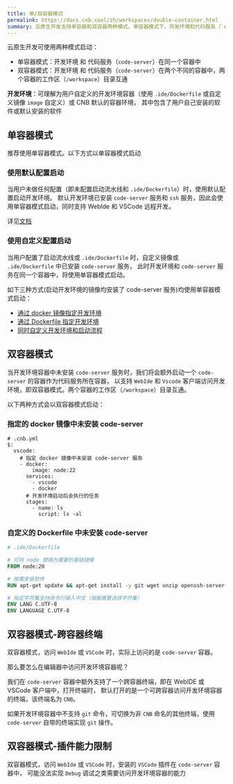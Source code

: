 ```yaml
---
title: 单/双容器模式
permalink: https://docs.cnb.cool/zh/workspaces/double-container.html
summary: 云原生开发支持单容器和双容器两种模式。单容器模式下，开发环境和代码服务（`code-server`）在同一容器，推荐使用；双容器模式下，两者在不同容器但工作区互通，适用于开发环境容器未安装`code-server`的情况 。
---
```


云原生开发可使用两种模式启动：

- 单容器模式：开发环境 和 代码服务（`code-server`）在同一个容器中
- 双容器模式：开发环境 和 代码服务（`code-server`）在两个不同的容器中，两个容器的工作区（`/workspace`）目录互通

**开发环境**：可理解为用户自定义的开发环境容器（使用 `.ide/Dockerfile` 或自定义镜像 `image` 自定义）或 CNB 默认的容器环境，
其中包含了用户自己安装的软件或默认安装的软件

## 单容器模式

推荐使用单容器模式。以下方式以单容器模式启动

### 使用默认配置启动

当用户未做任何配置（即未配置启动流水线和 `.ide/Dockerfile`）时，使用默认配置启动开发环境。
默认开发环境已安装 `code-server` 服务和 `ssh` 服务，因此会使用单容器模式启动，同时支持 WebIde 和 VSCode 远程开发。

详见[文档](./default-dev-env.md)

### 使用自定义配置启动

当用户配置了启动流水线或 `.ide/Dockerfile` 时，自定义镜像或 `.ide/Dockerfile` 中已安装 `code-server` 服务，
此时开发环境和 `code-server` 服务在同一个容器中，将使用单容器模式启动。

如下三种方式(启动开发环境的镜像均安装了 code-server 服务)均使用单容器模式启动：

- [通过 docker 镜像指定开发环境](./custom-dev-env.md#同时自定义开发环境和启动流程)
- [通过 Dockerfile 指定开发环境](./custom-dev-env.md#通过Dockerfile自定义开发环境)
- [同时自定义开发环境和启动流程](./custom-dev-env.md#同时自定义开发环境和启动流程)

## 双容器模式

当开发环境容器中未安装 `code-server` 服务时，我们将会额外启动一个 `code-server` 的容器作为代码服务所在容器，
以支持 `WebIde` 和 `Vscode` 客户端访问开发环境，即双容器模式。两个容器的工作区（`/workspace`）目录互通。

以下两种方式会以双容器模式启动：

### 指定的 docker 镜像中未安装 code-server

```yaml{14-18}
# .cnb.yml
$:
  vscode:
    # 指定 docker 镜像中未安装 code-server 服务
    - docker:
        image: node:22
      services:
        - vscode
        - docker
      # 开发环境启动后会执行的任务
      stages:
        - name: ls
          script: ls -al
```

### 自定义的 Dockerfile 中未安装 code-server

```dockerfile
# .ide/Dockerfile

# 可将 node 替换为需要的基础镜像
FROM node:20

# 按需安装软件
RUN apt-get update && apt-get install -y git wget unzip openssh-server

# 指定字符集支持命令行输入中文（根据需要选择字符集）
ENV LANG C.UTF-8
ENV LANGUAGE C.UTF-8
```

## 双容器模式-跨容器终端

双容器模式，访问 `WebIde` 或 `VSCode` 时，实际上访问的是 `code-server` 容器。

那么要怎么在编辑器中访问开发环境容器呢？

我们在 `code-server` 容器中额外支持了一个跨容器终端，即在 WebIDE 或 VSCode 客户端中，打开终端时，
默认打开的是一个可跨容器访问开发环境容器的终端，该终端名为 `CNB`。

如果开发环境容器中不支持 `git` 命令，可切换为非 `CNB` 命名的其他终端，使用 `code-server` 自带的终端实现 `git` 操作。

## 双容器模式-插件能力限制

双容器模式，访问 `WebIde` 或 `VSCode` 时，安装的 `VSCode` 插件在 `code-server` 容器中，
可能没法实现 `Debug` 调试之类需要访问开发环境容器的能力
